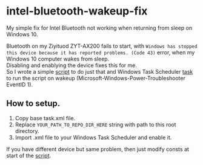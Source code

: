 # intel-bluetooth-wakeup-fix
My simple fix for Intel Bluetooth not working when returning from sleep on Windows 10.

Bluetooth on my Ziyituod ZYT-AX200 fails to start, with `Windows has stopped this device because it has reported problems. (Code 43)` error, when my Windows 10 computer wakes from sleep.  
Disabling and enablying the device fixes this for me.  
So I wrote a simple [script](script.ps1) to do just that and Windows Task Scheduler [task](task.xml) to run the script on wakeup (Microsoft-Windows-Power-Troubleshooter EventID 1).  

## How to setup.
1. Copy base task.xml file.
2. Replace `YOUR_PATH_TO_REPO_DIR_HERE` string with path to this root directory.
3. Import .xml file to your Windows Task Scheduler and enable it.

If you have different device but same problem, then just modify consts at start of the [script](script.ps1).